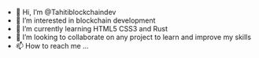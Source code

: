 - 👋 Hi, I’m @Tahitiblockchaindev
- 👀 I’m interested in blockchain development
- 🌱 I’m currently learning HTML5 CSS3 and Rust
- 💞️ I’m looking to collaborate on any project to learn and improve my skills 
- 📫 How to reach me ...

<!---
Tahitiblockchaindev/Tahitiblockchaindev is a ✨ special ✨ repository because its `README.md` (this file) appears on your GitHub profile.
You can click the Preview link to take a look at your changes.
--->
